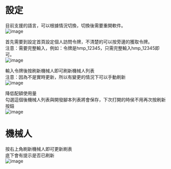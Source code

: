 # 設定

目前支援的語言，可以根據情況切換，切換後需要重開軟件。</br>
![image](https://user-images.githubusercontent.com/87819805/170211155-2d46689d-729a-44ed-9ec0-1ce785481549.png)

首先需要到設定首頁設定個人訪問令牌，不清楚的可以按旁邊的獲取令牌。</br>
注意：需要完整輸入，例如：令牌是hmp_12345，只需完整輸入hmp_12345即可。</br>
![image](https://user-images.githubusercontent.com/87819805/170210019-252ab174-42c1-4a98-8839-9ed52b47b50c.png)

輸入令牌後按刷新機械人即可刷新機械人列表</br>
注意：因為不是實時更新，所以有變更的情況下可以手動刷新</br>
![image](https://user-images.githubusercontent.com/87819805/170212876-bf9d1360-df92-4128-b158-487dcc368562.png)

降低配額使用量</br>
勾選這個後機械人列表與開發腳本列表將會保存，下次打開的時侯不用再次按刷新按鈕</br>
![image](https://user-images.githubusercontent.com/87819805/170214005-565c4ff6-b7a9-4bee-929b-f4ac10dbaf53.png)

# 機械人

按右上角刷新機械人即可更新刷表</br>
底下會有提示是否已刷新</br>
![image](https://user-images.githubusercontent.com/87819805/170215045-75d799e3-b65c-484b-9306-932902f9c656.png)

